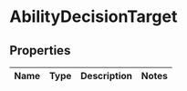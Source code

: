 

# AbilityDecisionTarget


## Properties

| Name | Type | Description | Notes |
|------------ | ------------- | ------------- | -------------|



